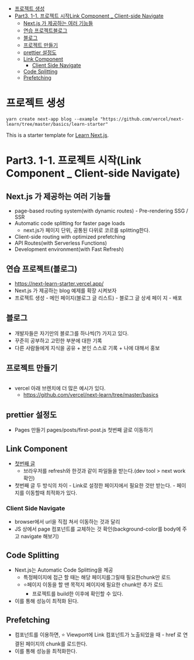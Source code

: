<!-- TOC -->

- [프로젝트 생성](#%ED%94%84%EB%A1%9C%EC%A0%9D%ED%8A%B8-%EC%83%9D%EC%84%B1)
- [Part3. 1-1. 프로젝트 시작Link Component \_ Client-side Navigate](#part3-1-1-%E1%84%91%E1%85%B3%E1%84%85%E1%85%A9%E1%84%8C%E1%85%A6%E1%86%A8%E1%84%90%E1%85%B3-%E1%84%89%E1%85%B5%E1%84%8C%E1%85%A1%E1%86%A8link-component-%5C_-client-side-navigate)
  - [Next.js 가 제공하는 여러 기능들](#nextjs-%EA%B0%80-%EC%A0%9C%EA%B3%B5%ED%95%98%EB%8A%94-%EC%97%AC%EB%9F%AC-%EA%B8%B0%EB%8A%A5%EB%93%A4)
  - [연습 프로젝트블로그](#%EC%97%B0%EC%8A%B5-%ED%94%84%EB%A1%9C%EC%A0%9D%ED%8A%B8%EB%B8%94%EB%A1%9C%EA%B7%B8)
  - [블로그](#%EB%B8%94%EB%A1%9C%EA%B7%B8)
  - [프로젝트 만들기](#%ED%94%84%EB%A1%9C%EC%A0%9D%ED%8A%B8-%EB%A7%8C%EB%93%A4%EA%B8%B0)
  - [prettier 설정도](#prettier-%EC%84%A4%EC%A0%95%EB%8F%84)
  - [Link Component](#link-component)
    - [Client Side Navigate](#client-side-navigate)
  - [Code Splitting](#code-splitting)
  - [Prefetching](#prefetching)

<!-- /TOC -->

# 프로젝트 생성

```
yarn create next-app blog --example "https://github.com/vercel/next-learn/tree/master/basics/learn-starter"
```

This is a starter template for [Learn Next.js](https://nextjs.org/learn).

# Part3. 1-1. 프로젝트 시작(Link Component \_ Client-side Navigate)

## Next.js 가 제공하는 여러 기능들

- page-based routing system(with dynamic routes) - Pre-rendering SSG / SSR
- Automatic code splitting for faster page loads
  - next.js가 페이지 단위, 공통된 다위로 코르를 splitting한다.
- Client-side routing with optimized prefetching
- API Routes(with Serverless Functions)
- Development environment(with Fast Refresh)

## 연습 프로젝트(블로그)

- https://next-learn-starter.vercel.app/
- Next.js 가 제공하는 blog 예제를 확장 시켜보자
- 프로젝트 생성 - 메인 페이지(블로그 글 리스트) - 블로그 글 상세 페이 지 - 배포

## 블로그

- 개발자들은 자기만의 블로그를 하나씩(?) 가지고 있다.
- 꾸준히 공부하고 고민한 부분에 대한 기록
- 다른 사람들에게 지식을 공유 + 본인 스스로 기록 + 나에 대해서 홍보

## 프로젝트 만들기

```bash

```

- vercel 아래 브렌치에 더 많은 예시가 있다.
  - https://github.com/vercel/next-learn/tree/master/basics

## prettier 설정도

- Pages 만들기 pages/posts/first-post.js 첫번째 글로 이동하기

## Link Component

- <a href=”/posts/first-post”>첫번째 글</a>
  - 브라우저를 refresh와 한것과 같이 파일들을 받는다.(dev tool > next work 확인)
- <Link href=”/posts/first-post”><a>첫번째 글</a></Link> 두 방식의 차이
  - Link로 설정한 페이지에서 필요한 것만 받는다.
  - 페이지를 이동할때 최적화가 있다.

### Client Side Navigate

- browser에서 url을 직접 쳐서 이동하는 것과 달리
- JS 상에서 page 컴포넌트를 교체하는 것 확인(background-color를 body에 주고 navigate 해보기)

## Code Splitting

- Next.js는 Automatic Code Splitting을 제공
  - 특정페이지에 접근 할 때는 해당 페이지를그릴때 필요한chunk만 로드
  - ⭐️페이지 이동을 할 땐 목적지 페이지에 필요한 chunk만 추가 로드
    - 프로젝트를 build한 이후에 확인할 수 있다.
- 이를 통해 성능이 최적화 된다.

## Prefetching

- <Link> 컴포넌트를 이용하면, ⭐️ Viewport에 Link 컴포넌트가 노출되었을 때
  - href 로 연결된 페이지의 chunk를 로드한다.
- 이를 통해 성능을 최적화한다.
